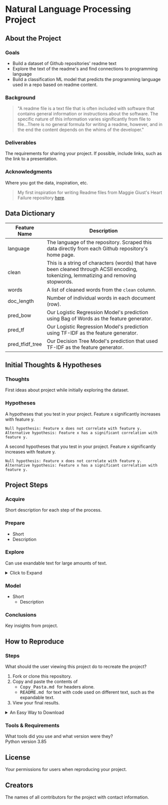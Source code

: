 # Natural Language Processing Project
## About the Project
### Goals
- Build a dataset of Github repositories' readme text
- Explore the text of the readme's and find connections to programming language
- Build a classification ML model that predicts the programming language used in a repo based on readme content. 

### Background

> "A readme file is a text file that is often included with software that contains general information or instructions about the software. The specific nature of 
> this information varies significantly from file to file...There is no general formula for writing a readme, however, and in the end the content depends on 
> the whims of the developer."

### Deliverables
The requirements for sharing your project. If possible, include links, such as the link to a presentation.

### Acknowledgments
Where you got the data, inspiration, etc. 
> My first inspiration for writing Readme files from Maggie Giust's Heart Failure repository [here](https://github.com/magsgiust/heart_failure).

## Data Dictionary

| Feature Name    | Description                                                                                                                           |
|-----------------|---------------------------------------------------------------------------------------------------------------------------------------|
| language        | The language of the repository. Scraped this data directly from each Github repository's home page.                                   |
| clean           | This is a string of characters (words) that have been cleaned through ACSII encoding, tokenizing, lemmatizing and removing stopwords. |
| words           | A list of cleaned words from the `clean` column.                                                                                      |
| doc_length      | Number of individual words in each document (row).                                                                                    |
| pred_bow        | Our Logistic Regression Model's prediction using Bag of Words as the feature generator.                                               |
| pred_tf         | Our Logistic Regression Model's prediction using TF-IDF as the feature generator.                                                     |
| pred_tfidf_tree | Our Decision Tree Model's prediction that used TF-IDF as the feature generator.                                                       |


## Initial Thoughts & Hypotheses
### Thoughts
First ideas about project while initially exploring the dataset.

### Hypotheses
A hypotheses that you test in your project. Feature x significantly increases with feature y.
```
Null hypothesis: Feature x does not correlate with feature y.
Alternative hypothesis: Feature x has a significant correlation with feature y.
```

A second hypotheses that you test in your project. Feature x significantly increases with feature y.
```
Null hypothesis: Feature x does not correlate with feature y.
Alternative hypothesis: Feature x has a significant correlation with feature y.
```

## Project Steps
### Acquire
Short description for each step of the process.
### Prepare
- Short
- Description
### Explore
Can use exandable text for large amounts of text.
<details>
  <summary> Click to Expand </summary>
  
  Text goes in here. Maybe an image.
  ### Headers Still Work
  If you add an empty line between the summary code and text.
</details>

### Model
- Short
  - Description
  
### Conclusions
Key insights from project.

## How to Reproduce
### Steps
What should the user viewing this project do to recreate the project?  
1. Fork or clone this repository.
2. Copy and paste the contents of 
    - <kbd> Copy_Pasta.md </kbd> for headers alone.
    - <kbd> README.md </kbd> for text with code used on different text, such as the expandable text.
3. View your final results.

<details>
  <summary> An Easy Way to Download </summary>
  
  To save the file straight in your project directory, follow these steps:
  1. Click the file in this repository you want to copy and paste. It should open to the page as shown below.
  2. Right click <kbd>raw</kbd>.
  3. Click <kbd>save as</kbd>.  
  
  ![1-3-steps](https://i.pinimg.com/originals/25/d3/7b/25d37bd84dd8508544b5f8fca9c442a4.png)  
  
  4. Click the folder you want to save the file in, such as your project directory.
  5. Rename the file as <kbd>README.md</kbd>.
  6. Make sure the file is saving as a markdown file before clicking save.  
  
  ![4-6-steps](https://i.pinimg.com/originals/14/b7/88/14b788b50562ea1fadac74cbd4963217.png)  
  
  7. You can now edit the file how you want within your project directory.
  
</details>

### Tools & Requirements
What tools did you use and what version were they?  
Python version 3.85

## License
Your permissions for users when reproducing your project.

## Creators
The names of all contributors for the project with contact information.
